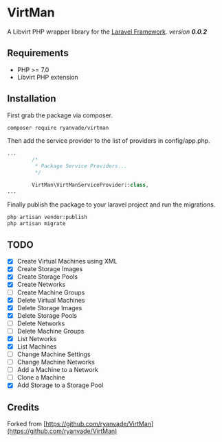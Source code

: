 # VirtMan
A Libvirt PHP wrapper library for the [Laravel Framework](https://laravel.com/).
_version **0.0.2**_
## Requirements
* PHP >= 7.0
* Libvirt PHP extension

## Installation
First grab the package via composer.
```bash
composer require ryanvade/virtman
```
Then add the service provider to the list of providers in config/app.php.
```php
...
        /*
         * Package Service Providers...
         */

        VirtMan\VirtManServiceProvider::class,
...
```
Finally publish the package to your laravel project and run the migrations.
```bash
php artisan vendor:publish
php artisan migrate
```

## TODO
- [x] Create Virtual Machines using XML
- [x] Create Storage Images
- [x] Create Storage Pools
- [x] Create Networks
- [ ] Create Machine Groups
- [x] Delete Virtual Machines
- [x] Delete Storage Images
- [x] Delete Storage Pools
- [ ] Delete Networks
- [ ] Delete Machine Groups
- [x] List Networks
- [x] List Machines
- [ ] Change Machine Settings
- [ ] Change Machine Networks
- [ ] Add a Machine to a Network
- [ ] Clone a Machine
- [X] Add Storage to a Storage Pool

## Credits

Forked from [https://github.com/ryanvade/VirtMan](https://github.com/ryanvade/VirtMan)
